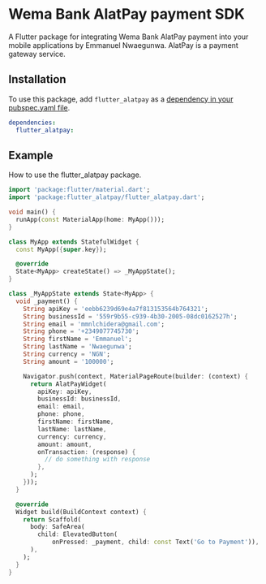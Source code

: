 # Wema Bank AlatPay payment SDK

A Flutter package for integrating Wema Bank AlatPay payment into your mobile applications by Emmanuel Nwaegunwa. AlatPay is a payment gateway service.

## Installation

To use this package, add `flutter_alatpay` as a [dependency in your pubspec.yaml file](https://flutter.io/platform-plugins/).

```yaml
dependencies:
  flutter_alatpay:
```

## Example

How to use the flutter_alatpay package.

```dart
import 'package:flutter/material.dart';
import 'package:flutter_alatpay/flutter_alatpay.dart';

void main() {
  runApp(const MaterialApp(home: MyApp()));
}

class MyApp extends StatefulWidget {
  const MyApp({super.key});

  @override
  State<MyApp> createState() => _MyAppState();
}

class _MyAppState extends State<MyApp> {
  void _payment() {
    String apiKey = 'eebb6239d69e4a7f813153564b764321';
    String businessId = '559r9b55-c939-4b30-2005-08dc0162527h';
    String email = 'mmnlchidera@gmail.com';
    String phone = '+2349077745730';
    String firstName = 'Emmanuel';
    String lastName = 'Nwaegunwa';
    String currency = 'NGN';
    String amount = '100000';

    Navigator.push(context, MaterialPageRoute(builder: (context) {
      return AlatPayWidget(
        apiKey: apiKey,
        businessId: businessId,
        email: email,
        phone: phone,
        firstName: firstName,
        lastName: lastName,
        currency: currency,
        amount: amount,
        onTransaction: (response) {
          // do something with response
        },
      );
    }));
  }

  @override
  Widget build(BuildContext context) {
    return Scaffold(
      body: SafeArea(
        child: ElevatedButton(
            onPressed: _payment, child: const Text('Go to Payment')),
      ),
    );
  }
}
```
